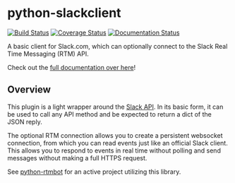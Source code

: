 python-slackclient
================

[![Build Status](https://travis-ci.org/slackhq/python-slackclient.svg?branch=master)](https://travis-ci.org/slackhq/python-slackclient)
[![Coverage Status](https://coveralls.io/repos/github/slackhq/python-slackclient/badge.svg?branch=master)](https://coveralls.io/github/slackhq/python-slackclient?branch=master)
[![Documentation Status](https://readthedocs.org/projects/python-slackclient/badge/?version=latest)](http://python-slackclient.readthedocs.io/en/latest/?badge=latest)

A basic client for Slack.com, which can optionally connect to the Slack Real Time Messaging (RTM) API.

Check out the [full documentation over here](http://python-slackclient.readthedocs.io/en/latest/?badge=latest)!

Overview
---------
This plugin is a light wrapper around the [Slack API](https://api.slack.com/). In its basic form, it can be used to call any API method and be expected to return a dict of the JSON reply.

The optional RTM connection allows you to create a persistent websocket connection, from which you can read events just like an official Slack client. This allows you to respond to events in real time without polling and send messages without making a full HTTPS request.

See [python-rtmbot](https://github.com/slackhq/python-rtmbot/) for an active project utilizing this library.
